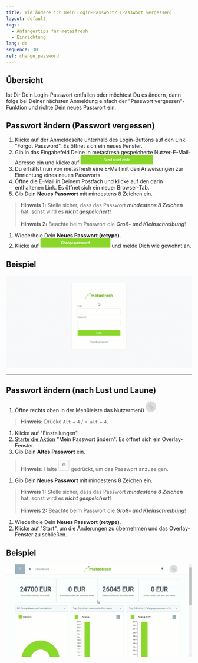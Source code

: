 ```yaml
---
title: Wie ändere ich mein Login-Passwort? (Passwort vergessen)
layout: default
tags:
  - Anfängertips für metasfresh
  - Einrichtung
lang: de
sequence: 30
ref: change_password
---
```


## Übersicht
Ist Dir Dein Login-Passwort entfallen oder möchtest Du es ändern, dann folge bei Deiner nächsten Anmeldung einfach der "Passwort vergessen"-Funktion und richte Dein neues Passwort ein.

## Passwort ändern (Passwort vergessen)
1. Klicke auf der Anmeldeseite unterhalb des Login-Buttons auf den Link "Forgot Password". Es öffnet sich ein neues Fenster.
1. Gib in das Eingabefeld Deine in metasfresh gespeicherte Nutzer-E-Mail-Adresse ein und klicke auf ![](../EN/assets/SendResetCodeButton.png).
1. Du erhältst nun von metasfresh eine E-Mail mit den Anweisungen zur Einrichtung eines neuen Passworts.
1. Öffne die E-Mail in Deinem Postfach und klicke auf den darin enthaltenen Link. Es öffnet sich ein neuer Browser-Tab.
1. Gib Dein **Neues Passwort** mit mindestens 8 Zeichen ein.
 >**Hinweis 1:** Stelle sicher, dass das Passwort ***mindestens 8 Zeichen*** hat, sonst wird es ***nicht gespeichert***!<br><br>
 >**Hinweis 2:** Beachte beim Passwort die ***Groß- und Kleinschreibung***!

1. Wiederhole Dein **Neues Passwort (retype)**.
1. Klicke auf ![](../EN/assets/ChangePWButton.png) und melde Dich wie gewohnt an.

## Beispiel
![](../EN/assets/ForgotPassword.gif)

---

## Passwort ändern (nach Lust und Laune)
1. Öffne rechts oben in der Menüleiste das Nutzermenü ![](assets/UserMenu_Rabbit_WebUI.png).
 >**Hinweis:** Drücke `Alt` + `4` / `⌥ alt` + `4`.

1. Klicke auf "Einstellungen".
1. [Starte die Aktion](AktionStarten) "Mein Passwort ändern". Es öffnet sich ein Overlay-Fenster.
1. Gib Dein **Altes Passwort** ein.
 >**Hinweis:** Halte ![](assets/ShowPassword_Icon.png) gedrückt, um das Passwort anzuzeigen.

1. Gib Dein **Neues Passwort** mit mindestens 8 Zeichen ein.
 >**Hinweis 1:** Stelle sicher, dass das Passwort ***mindestens 8 Zeichen*** hat, sonst wird es ***nicht gespeichert***!<br><br>
 >**Hinweis 2:** Beachte beim Passwort die ***Groß- und Kleinschreibung***!

1. Wiederhole Dein **Neues Passwort (retype)**.
1. Klicke auf "Start", um die Änderungen zu übernehmen und das Overlay-Fenster zu schließen.

## Beispiel
![](assets/Passwort_aendern.gif)
